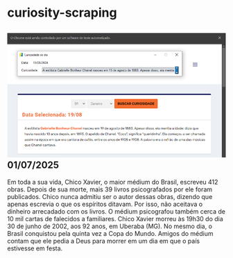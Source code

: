 # curiosity-scraping
![Budget](./execucao.png)
01/07/2025
-
Em toda a sua vida, Chico Xavier, o maior médium do Brasil, escreveu 412 obras. Depois de sua morte, mais 39 livros psicografados por ele foram publicados. Chico nunca admitiu ser o autor dessas obras, dizendo que apenas escrevia o que os espíritos ditavam. Por isso, não aceitava o dinheiro arrecadado com os livros. O médium psicografou também cerca de 10 mil cartas de falecidos a familiares. Chico Xavier morreu às 19h30 do dia 30 de junho de 2002, aos 92 anos, em Uberaba (MG). No mesmo dia, o Brasil conquistou pela quinta vez a Copa do Mundo. Amigos do médium contam que ele pedia a Deus para morrer em um dia em que o país estivesse em festa.

